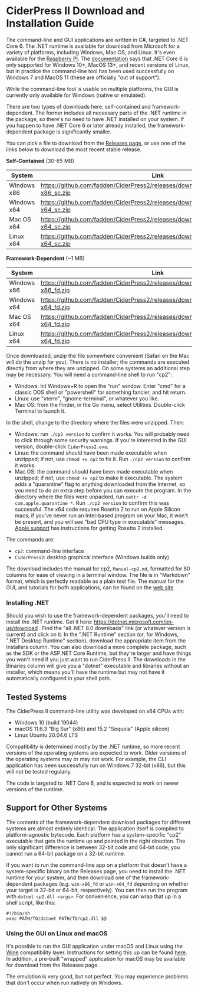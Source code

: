 # CiderPress II Download and Installation Guide #

The command-line and GUI applications are written in C#, targeted to .NET Core 6.  The .NET
runtime is available for download from Microsoft for a variety of platforms, including Windows,
Mac OS, and Linux.  It's even available for the
[Raspberry PI](https://learn.microsoft.com/en-us/dotnet/iot/deployment).
The [documentation](https://github.com/dotnet/core/blob/main/release-notes/6.0/supported-os.md)
says that .NET Core 6 is only supported for Windows 10+, MacOS 13+, and recent versions of Linux,
but in practice the command-line tool has been used successfully on Windows 7 and MacOS 11 (these
are officially "out of support").

While the command-line tool is usable on multiple platforms, the GUI is currently only available
for Windows (native or emulated).

There are two types of downloads here: self-contained and framework-dependent.  The former
includes all necessary parts of the .NET runtime in the package, so there's no need to have .NET
installed on your system.  If you happen to have .NET Core 6 or later already installed, the
framework-dependent package is significantly smaller.

You can pick a file to download from the [Releases page](https://github.com/fadden/ciderpress2/releases),
or use one of the links below to download the most recent stable release.

**Self-Contained** (30-65 MB)

System        | Link
------------- | ----
Windows x86   | https://github.com/fadden/CiderPress2/releases/download/v1.0.7/cp2_1.0.7_win-x86_sc.zip
Windows x64   | https://github.com/fadden/CiderPress2/releases/download/v1.0.7/cp2_1.0.7_win-x64_sc.zip
Mac OS x64    | https://github.com/fadden/CiderPress2/releases/download/v1.0.7/cp2_1.0.7_osx-x64_sc.zip
Linux x64     | https://github.com/fadden/CiderPress2/releases/download/v1.0.7/cp2_1.0.7_linux-x64_sc.zip

**Framework-Dependent** (~1 MB)

System        | Link
------------- | ----
Windows x86   | https://github.com/fadden/CiderPress2/releases/download/v1.0.7/cp2_1.0.7_win-x86_fd.zip
Windows x64   | https://github.com/fadden/CiderPress2/releases/download/v1.0.7/cp2_1.0.7_win-x64_fd.zip
Mac OS x64    | https://github.com/fadden/CiderPress2/releases/download/v1.0.7/cp2_1.0.7_osx-x64_fd.zip
Linux x64     | https://github.com/fadden/CiderPress2/releases/download/v1.0.7/cp2_1.0.7_linux-x64_fd.zip

Once downloaded, unzip the file somewhere convenient (Safari on the Mac will do the unzip
for you).  There is no installer; the commands are executed directly from where they are unzipped.
On some systems an additional step may be necessary.  You will need a command-line shell to
run "cp2":

 - Windows: hit Windows+R to open the "run" window.  Enter "cmd" for a classic DOS shell or
   "powershell" for something fancier, and hit return.
 - Linux: use "xterm", "gnome-terminal", or whatever you like.
 - Mac OS: from the Finder, in the Go menu, select Utilities.  Double-click Terminal to launch it.

In the shell, change to the directory where the files were unzipped.  Then:

 - Windows: run `./cp2 version` to confirm it works.  You will probably need to click through some
   security warnings.  If you're interested in the GUI version, double-click `CiderPress2.exe`.
 - Linux: the command should have been made executable when unzipped; if not, use `chmod +x cp2`
   to fix it.  Run `./cp2 version` to confirm it works.
 - Mac OS: the command should have been made executable when unzipped; if not, use `chmod +x cp2`
   to make it executable.  The system adds a "quarantine" flag to anything downloaded from the
   Internet, so you need to do an extra step before you can execute the program.  In the directory
   where the files were unpacked, run `xattr -d com.apple.quarantine *`.  Run `./cp2 version`
   to confirm this was successful.  The x64 code requires Rosetta 2 to run on Apple Silicon macs;
   if you've never run an Intel-based program on your Mac, it won't be present, and you will see
   "bad CPU type in executable" messages.  [Apple support](https://support.apple.com/en-us/102527)
   has instructions for getting Rosetta 2 installed.

The commands are:

 - `cp2`: command-line interface
 - `CiderPress2`: desktop graphical interface (Windows builds only)

The download includes the manual for cp2, `Manual-cp2.md`, formatted for 80 columns for ease
of viewing in a terminal window.  The file is in "Markdown" format, which is perfectly readable
as a plain text file.  The manual for the GUI, and tutorials for both applications, can
be found on the [web site](https://ciderpress2.com/).

### Installing .NET ###

Should you wish to use the framework-dependent packages, you'll need to install the .NET runtime.
Get it here: https://dotnet.microsoft.com/en-us/download .  Find the "all .NET 8.0 downloads"
link (or whatever version is current) and click on it.  In the ".NET Runtime" section (or, for
Windows, ".NET Desktop Runtime" section), download the appropriate item from the Installers column.
You can also download a more complete package, such as the SDK or the ASP.NET Core Runtime, but
they're larger and have things you won't need if you just want to run CiderPress II.  The
downloads in the Binaries column will give you a "dotnet" executable and libraries without an
installer, which means you'll have the runtime but may not have it automatically configured in
your shell path.


## Tested Systems ##

The CiderPress II command-line utility was developed on x64 CPUs with:

 - Windows 10 (build 19044)
 - macOS 11.6.3 "Big Sur" (x86) and 15.2 "Sequoia" (Apple silicon)
 - Linux Ubuntu 20.04.6 LTS

Compatibility is determined mostly by the .NET runtime, so more recent versions of the operating
systems are expected to work.  Older versions of the operating systems may or may not work.  For
example, the CLI application has been successfully run on Windows 7 32-bit (x86), but this will
not be tested regularly.

The code is targeted to .NET Core 6, and is expected to work on newer versions of the runtime.

## Support for Other Systems ##

The contents of the framework-dependent download packages for different systems are almost
entirely identical.  The application itself is compiled to platform-agnostic bytecode.  Each
platform has a system-specific "cp2" executable that gets the runtime up and pointed in the
right direction.  The only significant difference is between 32-bit code and 64-bit code; you
cannot run a 64-bit package on a 32-bit runtime.

If you want to run the command-line app on a platform that doesn't have a system-specific
binary on the Releases page, you need to install the .NET runtime for your system, and then
download one of the framework-dependent packages (e.g. `win-x86_fd` or `win-x64_fd` depending
on whether your target is 32-bit or 64-bit, respectively).  You can then run the program with
`dotnet cp2.dll <args>`.  For convenience, you can wrap that up in a shell script, like this:

    #!/bin/sh
    exec PATH/TO/dotnet PATH/TO/cp2.dll $@

### Using the GUI on Linux and macOS ###

It's possible to run the GUI application under macOS and Linux using the
[Wine](https://www.winehq.org/) compatibility layer.  Instructions for setting this up can be found
[here](https://github.com/fadden/CiderPress2/blob/main/WineNotes.md).  In addition, a pre-built
"wrapped" application for macOS may be available for download from the Releases page.

The emulation is very good, but not perfect.  You may experience problems that don't occur when
run natively on Windows.
